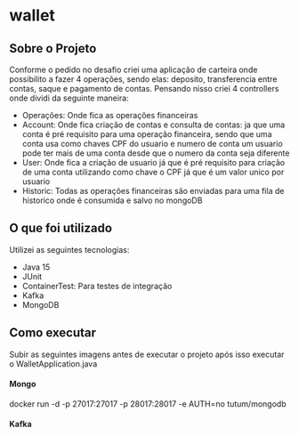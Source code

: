 # wallet

## Sobre o Projeto
Conforme o pedido no desafio criei uma aplicação de carteira onde possibilito a fazer 4 operações, sendo elas: deposito, transferencia entre contas, saque e pagamento de contas. 
Pensando nisso criei 4 controllers onde dividi da seguinte maneira: 
- Operações: Onde fica as operações financeiras
- Account: Onde fica criação de contas e consulta de contas: ja que uma conta é pré requisito para uma operação financeira, sendo que uma conta usa como chaves CPF do usuario e numero de conta um usuario pode ter mais de uma conta desde que o numero da conta seja diferente
- User: Onde fica a criação de usuario já que é pré requisito para criação de uma conta utilizando como chave o CPF já que é um valor unico por usuario
- Historic: Todas as operações financeiras são enviadas para uma fila de historico onde é consumida e salvo no mongoDB

## O que foi utilizado
Utilizei as seguintes tecnologias:
- Java 15
- JUnit
- ContainerTest: Para testes de integração
- Kafka
- MongoDB

## Como executar
Subir as seguintes imagens antes de executar o projeto após isso executar o WalletApplication.java
#### Mongo
docker run -d -p 27017:27017 -p 28017:28017 -e AUTH=no tutum/mongodb
#### Kafka
